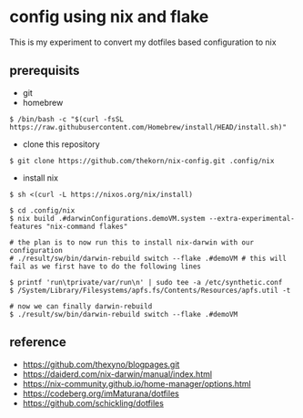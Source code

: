 # config using nix and flake

This is my experiment to convert my dotfiles based configuration to nix

## prerequisits

 * git
 * homebrew

```
$ /bin/bash -c "$(curl -fsSL https://raw.githubusercontent.com/Homebrew/install/HEAD/install.sh)"
```

 * clone this repository

```
$ git clone https://github.com/thekorn/nix-config.git .config/nix
```

 * install nix

```
$ sh <(curl -L https://nixos.org/nix/install) 
```

```
$ cd .config/nix
$ nix build .#darwinConfigurations.demoVM.system --extra-experimental-features "nix-command flakes"

# the plan is to now run this to install nix-darwin with our configuration
# ./result/sw/bin/darwin-rebuild switch --flake .#demoVM # this will fail as we first have to do the following lines

$ printf 'run\tprivate/var/run\n' | sudo tee -a /etc/synthetic.conf
$ /System/Library/Filesystems/apfs.fs/Contents/Resources/apfs.util -t

# now we can finally darwin-rebuild
$ ./result/sw/bin/darwin-rebuild switch --flake .#demoVM
```

## reference

 * https://github.com/thexyno/blogpages.git 
 * https://daiderd.com/nix-darwin/manual/index.html
 * https://nix-community.github.io/home-manager/options.html
 * https://codeberg.org/imMaturana/dotfiles
 * https://github.com/schickling/dotfiles